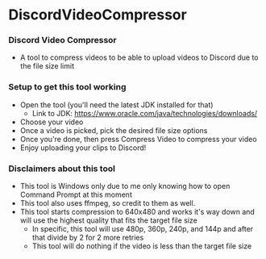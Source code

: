 # DiscordVideoCompressor

### Discord Video Compressor
* A tool to compress videos to be able to upload videos to Discord due to the file size limit

### Setup to get this tool working
* Open the tool (you'll need the latest JDK installed for that)
    * Link to JDK: https://www.oracle.com/java/technologies/downloads/
* Choose your video
* Once a video is picked, pick the desired file size options
* Once you're done, then press Compress Video to compress your video
* Enjoy uploading your clips to Discord!

### Disclaimers about this tool
* This tool is Windows only due to me only knowing how to open Command Prompt at this moment
* This tool also uses ffmpeg, so credit to them as well.
* This tool starts compression to 640x480 and works it's way down and will use the highest quality that fits the target file size
  * In specific, this tool will use 480p, 360p, 240p, and 144p and after that divide by 2 for 2 more retries
  * This tool will do nothing if the video is less than the target file size